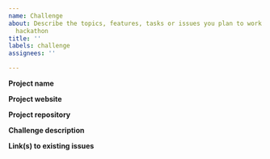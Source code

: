 ```yaml
---
name: Challenge
about: Describe the topics, features, tasks or issues you plan to work on during the
  hackathon
title: ''
labels: challenge
assignees: ''

---
```


**Project name**

**Project website**

**Project repository**

**Challenge description**
<!-- A summary of the tasks to be worked on during the hackathon. -->

**Link(s) to existing issues**
<!-- A list of links pointing to your project related tickets or issues. -->
